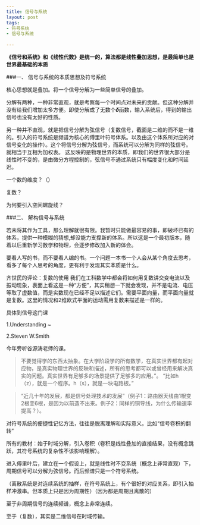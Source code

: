 ```yaml
---
title: 信号与系统
layout: post
tags:
- 符号系统
- 信号与系统
 
---
```



**《信号和系统》和《线性代数》是统一的，算法都是线性叠加思想，是最简单也是世界最基础的本质**

###一、 信号与系统的本质思想及符号系统

核心思想就是叠加。将一个信号分解为一些简单信号的叠加。

分解有两种，一种非常直观，就是考察每一个时间点对未来的贡献。但这种分解并没有给我们增加太多方便。即使分解成了无数个𝜹函数，输入系统后，得到的输出信号也没有太好的性质。


另一种并不直观，就是把信号分解为弦信号（复数信号，截面是二维的而不是一维的。引入的符号系统是频谱为核心的傅里叶符号体系。以及由这个体系所对应的对信号变化的操作）。这个将信号分解为弦信号，而系统可以分解为同样的弦信号。 就相当于互相为加权表。
这反映的是物理世界的本质，即我们的世界很大部分是线性时不变的，是由微分方程控制的，弦信号不通过系统只有幅度变化和时间延迟。

一个数的维度？（）

复数？

为何要引入空间螺旋线？

###二、 解构信号与系统

若未将其作为工具，那么理解就很有限。我暂时只能做最容易的事，即破坏已有的体系，提供一种模糊的猜想,却没能力支撑新的体系。所以这是一个最初版本，随着以后重新学习数学和物理，会逐步修改加入新的体会。

要看人写的书，而不要看人编的书。一个问题一本书一个人会从某个角度去思考，看多了每个人思考的角度，更有利于发现其实本质是什么。

齐世民的评论：复数的使用
我们在工科数学中都会将如何用复数讲交变电流以及振动现象，表面上看这是一种“方便”，其实稍想一下就会发现，并不是电流、电压等取了虚数值，而是实数现在已经不足以描述它们。需要平面向量，而平面向量就是复数。这里的情况和2维欧式平面的运动需用复数来描述是一样的。

具体到信号这门课
		
1.Understanding ~

2.Steven W.Smith

今年旁听谷源涛老师的课。
>不要觉得学的东西太抽象。在大学阶段学的所有数学，在真实世界都有起对应物，是真实物理世界的反映和描述，所有的思考都可以或曾经用来解决真实的问题。真实世界有足够多的场景提供了足够多的应用。”。
“比如h（z），就是一个程序。h（s），就是一块电路板。”

>“近几十年的发展，都是信号处理技术的发展”（例子1：路由器天线由1根变2根变6根，是因为以前造不出来。例子2：同样的铜导线，为什么传输速率提高？）。

对符号系统的便捷性记忆方法，往往是脱离理解和实际意义。比如“信号卷积的翻转”


所有的教材：始于时域分解，引入卷积（卷积是线性叠加的直接结果，没有概念跳跃，其符号系统的复杂性不该影响理解）。

进入傅里叶后，建立在一个假设上，就是线性时不变系统（概念上非常直观）下，周期信号可以分解为弦信号。而后频谱只是一个符号系统。

（离散系统是对连续系统的抽样，在符号系统上，有个很好的对应关系，即引入抽样冲激串。但本质上只是因为周期性）（因为都是周期且离散的）

至于非周期信号的连续频谱，概念上非常连续。

至于（复数），其实是二维信号在时域传输。




